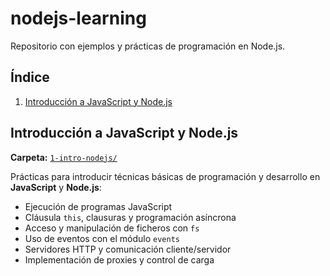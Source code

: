 # nodejs-learning
Repositorio con ejemplos y prácticas de programación en Node.js.

## Índice

1. [Introducción a JavaScript y Node.js](#introduccion-a-javascript-y-nodejs)

## Introducción a JavaScript y Node.js

**Carpeta:**  [`1-intro-nodejs/`](./1-intro-nodejs/) 

Prácticas para introducir técnicas básicas de programación y desarrollo en **JavaScript** y **Node.js**:

- Ejecución de programas JavaScript  
- Cláusula `this`, clausuras y programación asíncrona  
- Acceso y manipulación de ficheros con `fs`  
- Uso de eventos con el módulo `events`  
- Servidores HTTP y comunicación cliente/servidor  
- Implementación de proxies y control de carga